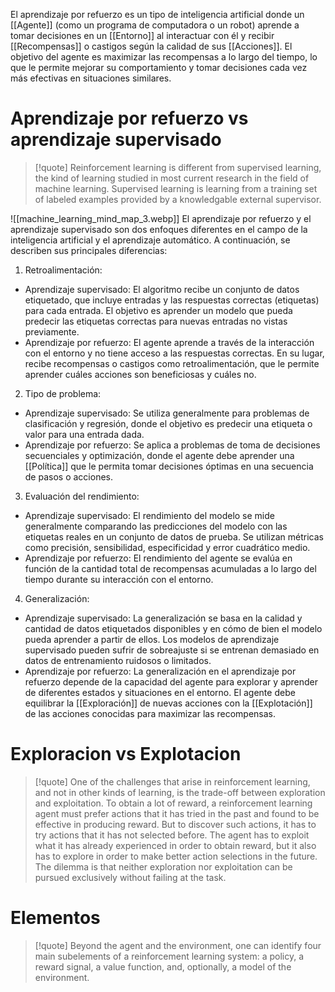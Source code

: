El aprendizaje por refuerzo es un tipo de inteligencia artificial donde un [[Agente]] (como un programa de computadora o un robot) aprende a tomar decisiones en un [[Entorno]]
al interactuar con él y recibir [[Recompensas]] o castigos según la calidad de sus [[Acciones]]. El objetivo del agente es maximizar las recompensas a lo largo del tiempo, lo que le permite mejorar su comportamiento y tomar decisiones cada vez más efectivas en situaciones similares.


# Aprendizaje por refuerzo vs aprendizaje supervisado 
> [!quote]
> Reinforcement learning is different from supervised learning, the kind of learning studied in most current research in the field of machine learning. Supervised learning is learning from a training set of labeled examples provided by a knowledgable external supervisor.

![[machine_learning_mind_map_3.webp]]
El aprendizaje por refuerzo y el aprendizaje supervisado son dos enfoques diferentes en el campo de la inteligencia artificial y el aprendizaje automático. A continuación, se describen sus principales diferencias:

1.  Retroalimentación:

-   Aprendizaje supervisado: El algoritmo recibe un conjunto de datos etiquetado, que incluye entradas y las respuestas correctas (etiquetas) para cada entrada. El objetivo es aprender un modelo que pueda predecir las etiquetas correctas para nuevas entradas no vistas previamente.
-   Aprendizaje por refuerzo: El agente aprende a través de la interacción con el entorno y no tiene acceso a las respuestas correctas. En su lugar, recibe recompensas o castigos como retroalimentación, que le permite aprender cuáles acciones son beneficiosas y cuáles no.

2.  Tipo de problema:

-   Aprendizaje supervisado: Se utiliza generalmente para problemas de clasificación y regresión, donde el objetivo es predecir una etiqueta o valor para una entrada dada.
-   Aprendizaje por refuerzo: Se aplica a problemas de toma de decisiones secuenciales y optimización, donde el agente debe aprender una [[Política]] que le permita tomar decisiones óptimas en una secuencia de pasos o acciones.

3.  Evaluación del rendimiento:

-   Aprendizaje supervisado: El rendimiento del modelo se mide generalmente comparando las predicciones del modelo con las etiquetas reales en un conjunto de datos de prueba. Se utilizan métricas como precisión, sensibilidad, especificidad y error cuadrático medio.
-   Aprendizaje por refuerzo: El rendimiento del agente se evalúa en función de la cantidad total de recompensas acumuladas a lo largo del tiempo durante su interacción con el entorno.

4.  Generalización:

-   Aprendizaje supervisado: La generalización se basa en la calidad y cantidad de datos etiquetados disponibles y en cómo de bien el modelo pueda aprender a partir de ellos. Los modelos de aprendizaje supervisado pueden sufrir de sobreajuste si se entrenan demasiado en datos de entrenamiento ruidosos o limitados.
-   Aprendizaje por refuerzo: La generalización en el aprendizaje por refuerzo depende de la capacidad del agente para explorar y aprender de diferentes estados y situaciones en el entorno. El agente debe equilibrar la [[Exploración]] de nuevas acciones con la [[Explotación]] de las acciones conocidas para maximizar las recompensas.

# Exploracion vs Explotacion

> [!quote]
> One of the challenges that arise in reinforcement learning, and not in other kinds of learning, is the trade-off between exploration and exploitation. To obtain a lot of reward, a reinforcement learning agent must prefer actions that it has tried in the past and found to be effective in producing reward. But to discover such actions, it has to try actions that it has not selected before. The agent has to exploit what it has already experienced in order to obtain reward, but it also has to explore in order to make better action selections in the future. The dilemma is that neither exploration nor exploitation can be pursued exclusively without failing at the task.

# Elementos 

> [!quote]
> Beyond the agent and the environment, one can identify four main subelements of a reinforcement learning system: a policy, a reward signal, a value function, and, optionally, a model of the environment.

